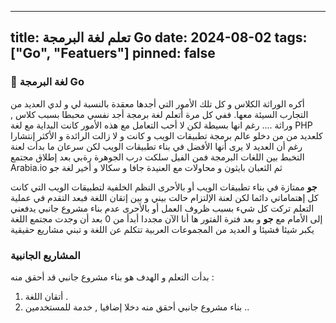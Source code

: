 
---
title: تعلم لغة البرمجة Go
date: 2024-08-02
tags: ["Go", "Featuers"]
pinned: false
---


### 🔖  لغة البرمجة Go

أكره الوراثة الكلاس و كل تلك الأمور التي أجدها معقدة بالنسبة لي  و لدي العديد من التجارب السيئة معها.
ففي  كل مرة أتعلم لغة برمجة أجد نفسي محبطا بسبب كلاس , وراثة .... رغم انها بسيطة لكن لا أحب التعامل مع هذه الأمور 
كانت البداية مع لغة PHP كلعديد من من دخلو عالم برمجة تطبيقات الويب و كانت و لا زالت الرائدة و الأكثر إنتشارا رغم أن العديد 
لا يرى أنها الأفضل في بناء تطبيقات الويب لكن سرعان ما بدأت لعنة التخبط بين اللغات البرمجة فمن الفيل سلكت درب الجوهرة رةبي 
بعد إطلاق مجتمع Arabia.io ثم الثعبان بايثون و محاولات مع العنيدة جافا و سكالا و أخير لغة جو

**جو** ممتازة في بناء تطبيقات الويب أو بالأحرى النظم الخلفية لتطبيقات الويب التي كانت كل إهتماماتي دائما 
لكن لعنة الإلتزام حالت بيني و بين إتقان اللغة فبعد التقدم في عملية التعلم تركت كل شيء بسبب ظروف العمل أو بالأحرى عدم بناء مشروع جانبي يدفعني إلى الأمام مع **جو**
و بعد فترة الفتور ها أنا الآن مجددا أبدأ من 0 بعد أن وجدت مجتمع اللغة يكبر شيئا فشيئا و العديد من المجموعات العربية تتكلم عن اللغة و تبني مشاريع حقيقية 





### المشاريع الجانبية 

بدأت التعلم و الهدف هو بناء مشروع جانبي قد أحقق منه :
1. أتقان اللغة .
2. بناء مشروع جانبي أحقق منه دخلا إضافيا , خدمة للمستخدمين ..

